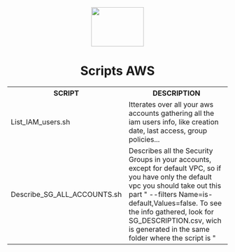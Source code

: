 <div align="center">
  <img align="center" height="90" width="120" src="https://cdn.jsdelivr.net/gh/devicons/devicon/icons/amazonwebservices/amazonwebservices-original-wordmark.svg" />
  <h1> Scripts AWS </h1>


  <table>
    <tr>
      <th> SCRIPT </th>
      <th> DESCRIPTION </th>
    </tr>
    <tr>
      <td> List_IAM_users.sh </td>
      <td> Itterates over all your aws accounts gathering all the iam users info, like creation date, last access, group policies... </td>
    </tr>
    <tr>
      <td> Describe_SG_ALL_ACCOUNTS.sh </td>
      <td> Describes all the Security Groups in your accounts, except for default VPC, so if you have only the default vpc you should take out this part " --filters Name=is-default,Values=false. To see the info gathered, look for SG_DESCRIPTION.csv, wich is generated in the same folder where the script is "</td>
    </tr>
  </table>
</div>
